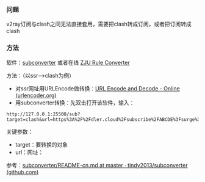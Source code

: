 ### 问题

v2ray订阅与clash之间无法直接套用，需要把clash转成订阅，或者把订阅转成clash

### 方法

软件：[subconverter](https://github.com/tindy2013/subconverter/blob/master/README-cn.md#简易用法) 或者在线 [ZJU Rule Converter](https://zjurule.xyz/)

方法：（以ssr-->clash为例）

- 对ssr网址用URLEncode做转换：[URL Encode and Decode - Online (urlencoder.org)](https://www.urlencoder.org/)
- 用subconverter转换：先双击打开该软件，输入：

```
http://127.0.0.1:25500/sub?target=clash&url=https%3A%2F%2Fdler.cloud%2Fsubscribe%2FABCDE%3Fsurge%3Dss
```

关键参数：

- target：要转换的对象
- url：网址：



参考：[subconverter/README-cn.md at master · tindy2013/subconverter (github.com)](https://github.com/tindy2013/subconverter/blob/master/README-cn.md#简易用法)